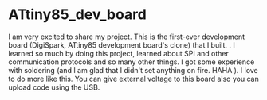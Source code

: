 # ATtiny85_dev_board
I am very excited to share my project. This is the first-ever development board (DigiSpark, ATtiny85 development board's clone) that I built. . I learned so much by doing this project, learned about SPI and other communication protocols and so many other things. I got some experience with soldering (and I am glad that I didn't set anything on fire. HAHA ). I love to do more like this.  You can give external voltage to this board also you can upload code using the USB.
